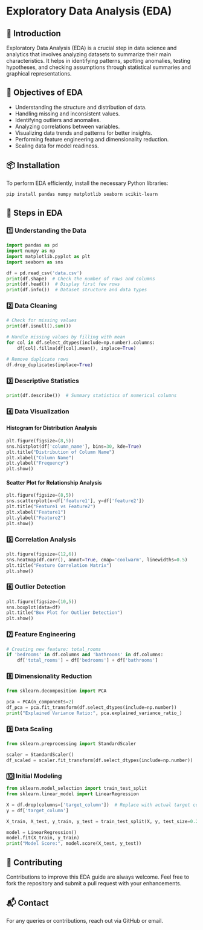 # Exploratory Data Analysis (EDA)

## 📌 Introduction
Exploratory Data Analysis (EDA) is a crucial step in data science and analytics that involves analyzing datasets to summarize their main characteristics. It helps in identifying patterns, spotting anomalies, testing hypotheses, and checking assumptions through statistical summaries and graphical representations.

## 🎯 Objectives of EDA
- Understanding the structure and distribution of data.
- Handling missing and inconsistent values.
- Identifying outliers and anomalies.
- Analyzing correlations between variables.
- Visualizing data trends and patterns for better insights.
- Performing feature engineering and dimensionality reduction.
- Scaling data for model readiness.

## 📦 Installation
To perform EDA efficiently, install the necessary Python libraries:
```sh
pip install pandas numpy matplotlib seaborn scikit-learn
```

## 🔧 Steps in EDA
### 1️⃣ Understanding the Data
```python
import pandas as pd
import numpy as np
import matplotlib.pyplot as plt
import seaborn as sns

df = pd.read_csv('data.csv')
print(df.shape)  # Check the number of rows and columns
print(df.head())  # Display first few rows
print(df.info())  # Dataset structure and data types
```

### 2️⃣ Data Cleaning
```python
# Check for missing values
print(df.isnull().sum())

# Handle missing values by filling with mean
for col in df.select_dtypes(include=np.number).columns:
    df[col].fillna(df[col].mean(), inplace=True)

# Remove duplicate rows
df.drop_duplicates(inplace=True)
```

### 3️⃣ Descriptive Statistics
```python
print(df.describe())  # Summary statistics of numerical columns
```

### 4️⃣ Data Visualization
#### Histogram for Distribution Analysis
```python
plt.figure(figsize=(8,5))
sns.histplot(df['column_name'], bins=30, kde=True)
plt.title("Distribution of Column Name")
plt.xlabel("Column Name")
plt.ylabel("Frequency")
plt.show()
```

#### Scatter Plot for Relationship Analysis
```python
plt.figure(figsize=(8,5))
sns.scatterplot(x=df['feature1'], y=df['feature2'])
plt.title("Feature1 vs Feature2")
plt.xlabel("Feature1")
plt.ylabel("Feature2")
plt.show()
```

### 5️⃣ Correlation Analysis
```python
plt.figure(figsize=(12,6))
sns.heatmap(df.corr(), annot=True, cmap='coolwarm', linewidths=0.5)
plt.title("Feature Correlation Matrix")
plt.show()
```

### 6️⃣ Outlier Detection
```python
plt.figure(figsize=(10,5))
sns.boxplot(data=df)
plt.title("Box Plot for Outlier Detection")
plt.show()
```

### 7️⃣ Feature Engineering
```python
# Creating new feature: total_rooms
if 'bedrooms' in df.columns and 'bathrooms' in df.columns:
    df['total_rooms'] = df['bedrooms'] + df['bathrooms']
```

### 8️⃣ Dimensionality Reduction
```python
from sklearn.decomposition import PCA

pca = PCA(n_components=2)
df_pca = pca.fit_transform(df.select_dtypes(include=np.number))
print("Explained Variance Ratio:", pca.explained_variance_ratio_)
```

### 9️⃣ Data Scaling
```python
from sklearn.preprocessing import StandardScaler

scaler = StandardScaler()
df_scaled = scaler.fit_transform(df.select_dtypes(include=np.number))
```

### 🔟 Initial Modeling
```python
from sklearn.model_selection import train_test_split
from sklearn.linear_model import LinearRegression

X = df.drop(columns=['target_column'])  # Replace with actual target column
y = df['target_column']

X_train, X_test, y_train, y_test = train_test_split(X, y, test_size=0.2, random_state=42)

model = LinearRegression()
model.fit(X_train, y_train)
print("Model Score:", model.score(X_test, y_test))
```

## 🤝 Contributing
Contributions to improve this EDA guide are always welcome. Feel free to fork the repository and submit a pull request with your enhancements.


## 📬 Contact
For any queries or contributions, reach out via GitHub or email.
